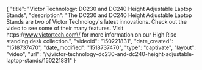 {
    "title": "Victor Technology: DC230 and DC240 Height Adjustable Laptop Stands",
    "description": "The DC230 and DC240 Height Adjustable Laptop Stands are two of Victor Technology's latest innovations. Check out the video to see some of their many features. Visit https:\/\/www.victortech.com\/ for more information on our High Rise standing desk collection.",
    "videoid": "150221831",
    "date_created": "1518737470",
    "date_modified": "1518737470",
    "type": "captivate",
    "layout": "video",
    "url": "\/v\/victor-technology-dc230-and-dc240-height-adjustable-laptop-stands\/150221831"
}